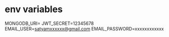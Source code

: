 
# env variables 
MONGODB_URI=
JWT_SECRET=12345678
EMAIL_USER=satyamxxxxxx@gmail.com
EMAIL_PASSWORD=xxxxxxxxxxxx